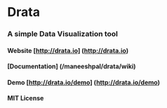 Drata
=====

### A simple Data Visualization tool

#### Website [http://drata.io] (http://drata.io)

#### [Documentation] (/maneeshpal/drata/wiki)

#### Demo [http://drata.io/demo] (http://drata.io/demo)

#### MIT License
